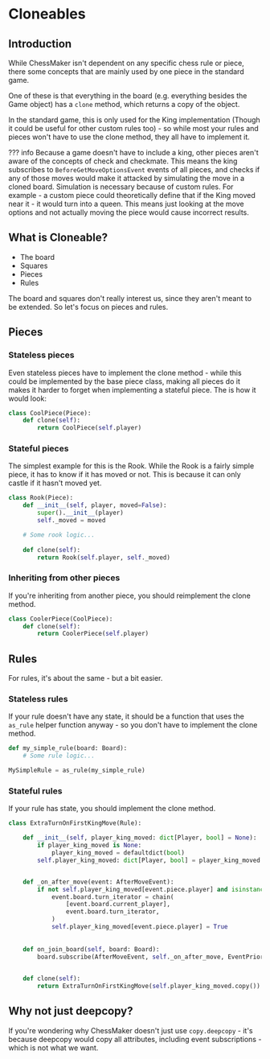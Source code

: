 # Cloneables

## Introduction

While ChessMaker isn't dependent on any specific chess rule or piece,
there some concepts that are mainly used by one piece in the standard game.

One of these is that everything in the board (e.g. everything besides the Game object)
has a `clone` method, which returns a copy of the object.

In the standard game, this is only used for the King implementation (Though it could be useful for
other custom rules too) - so while most your rules and pieces won't have to use the clone method,
they all have to implement it.

??? info
    Because a game doesn't have to include a king, other pieces aren't aware of the concepts of
    check and checkmate. This means the king subscribes to `BeforeGetMoveOptionsEvent` events
    of all pieces, and checks if any of those moves would make it attacked by simulating
    the move in a cloned board. Simulation is necessary because of custom rules.
    For example - a custom piece could theoretically define that if the King
    moved near it - it would turn into a queen. This means just looking at the move options
    and not actually moving the piece would cause incorrect results.
    
## What is Cloneable?

- The board
- Squares
- Pieces
- Rules

The board and squares don't really interest us, since they aren't meant to be extended.
So let's focus on pieces and rules.

## Pieces

### Stateless pieces

Even stateless pieces have to implement the clone method - while this could be implemented
by the base piece class, making all pieces do it makes it harder to forget when 
implementing a stateful piece. The is how it would look:

```python
class CoolPiece(Piece):
    def clone(self):
        return CoolPiece(self.player)
```

### Stateful pieces

The simplest example for this is the Rook.
While the Rook is a fairly simple piece, it has to know if it has moved or not.
This is because it can only castle if it hasn't moved yet.

```python
class Rook(Piece):
    def __init__(self, player, moved=False):
        super().__init__(player)
        self._moved = moved

    # Some rook logic...
        
    def clone(self):
        return Rook(self.player, self._moved)
```

### Inheriting from other pieces

If you're inheriting from another piece, you should reimplement the clone method.
```python
class CoolerPiece(CoolPiece):
    def clone(self):
        return CoolerPiece(self.player)
```

## Rules

For rules, it's about the same - but a bit easier.

### Stateless rules

If your rule doesn't have any state, it should be a function that uses
the `as_rule` helper function anyway - so you don't have to implement the clone method.

```python
def my_simple_rule(board: Board):
    # Some rule logic...

MySimpleRule = as_rule(my_simple_rule)
```

### Stateful rules

If your rule has state, you should implement the clone method.

```python
class ExtraTurnOnFirstKingMove(Rule):

    def __init__(self, player_king_moved: dict[Player, bool] = None):
        if player_king_moved is None:
            player_king_moved = defaultdict(bool)
        self.player_king_moved: dict[Player, bool] = player_king_moved


    def _on_after_move(event: AfterMoveEvent):
        if not self.player_king_moved[event.piece.player] and isinstance(event.piece, King):
            event.board.turn_iterator = chain(
                [event.board.current_player],
                event.board.turn_iterator,
            )
            self.player_king_moved[event.piece.player] = True
    
            
    def on_join_board(self, board: Board):
        board.subscribe(AfterMoveEvent, self._on_after_move, EventPriority.HIGH)

        
    def clone(self):
        return ExtraTurnOnFirstKingMove(self.player_king_moved.copy())
```

## Why not just deepcopy?

If you're wondering why ChessMaker doesn't just use `copy.deepcopy` - it's because
deepcopy would copy all attributes, including event subscriptions - which is not
what we want.